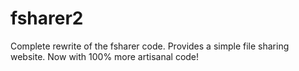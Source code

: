 # fsharer2
Complete rewrite of the fsharer code. Provides a simple file sharing website. Now with 100% more artisanal code!
